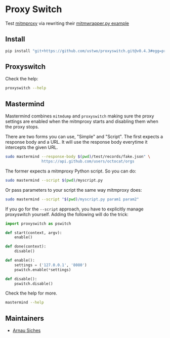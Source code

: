 # Proxy Switch

Test [mitmproxy](https://mitmproxy.org) via rewriting their [mitmwrapper.py example](https://github.com/mitmproxy/mitmproxy/blob/master/examples/mitmproxywrapper.py)

## Install

```sh
pip install "git+https://github.com/ustwo/proxyswitch.git@v0.4.3#egg=proxyswitch"
```

## Proxyswitch

Check the help:

```sh
proxyswitch --help
```


## Mastermind

Mastermind combines `mitmdump` and `proxyswitch` making sure the proxy settings
are enabled when the mitmproxy starts and disabling them when the proxy stops.

There are two forms you can use, "Simple" and "Script".  The first expects a
response body and a URL.  It will use the response body everytime it intercepts
the given URL.


```sh
sudo mastermind --response-body $(pwd)/test/records/fake.json" \
                https://api.github.com/users/octocat/orgs
```

The former expects a mitmproxy Python script. So you can do:

```sh
sudo mastermind --script $(pwd)/myscript.py
```

Or pass parameters to your script the same way mitmproxy does:

```sh
sudo mastermind --script "$(pwd)/myscript.py param1 param2"
```

If you go for the `--script` approach, you have to explicitly manage proxyswitch
yourself. Adding the following will do the trick:

```python
import proxyswitch as pswitch

def start(context, argv):
    enable()

def done(context):
    disable()

def enable():
    settings = ('127.0.0.1', '8080')
    pswitch.enable(*settings)

def disable():
    pswitch.disable()
```


Check the help for more.

```sh
mastermind --help
```


## Maintainers

* [Arnau Siches](mailto:arnau@ustwo.com)
